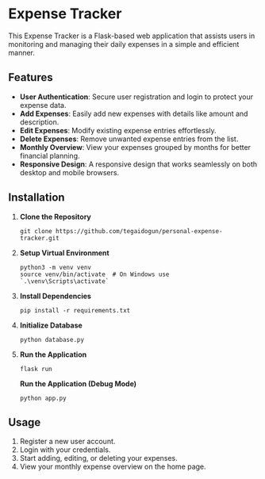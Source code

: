 <!DOCTYPE html>
<html>
<body>

<h1>Expense Tracker</h1>

<p>This Expense Tracker is a Flask-based web application that assists users in monitoring and managing their daily expenses in a simple and efficient manner.</p>

<h2>Features</h2>

<ul>
    <li><strong>User Authentication</strong>: Secure user registration and login to protect your expense data.</li>
    <li><strong>Add Expenses</strong>: Easily add new expenses with details like amount and description.</li>
    <li><strong>Edit Expenses</strong>: Modify existing expense entries effortlessly.</li>
    <li><strong>Delete Expenses</strong>: Remove unwanted expense entries from the list.</li>
    <li><strong>Monthly Overview</strong>: View your expenses grouped by months for better financial planning.</li>
    <li><strong>Responsive Design</strong>: A responsive design that works seamlessly on both desktop and mobile browsers.</li>
</ul>

<h2>Installation</h2>

<ol>
    <li><strong>Clone the Repository</strong>
        <pre><code>git clone https://github.com/tegaidogun/personal-expense-tracker.git</code></pre>
    </li>
    <li><strong>Setup Virtual Environment</strong>
        <pre><code>python3 -m venv venv
source venv/bin/activate  # On Windows use `.\venv\Scripts\activate`</code></pre>
    </li>
    <li><strong>Install Dependencies</strong>
        <pre><code>pip install -r requirements.txt</code></pre>
    </li>
    <li><strong>Initialize Database</strong>
        <pre><code>python database.py</code></pre>
    </li>
    <li><strong>Run the Application</strong>
        <pre><code>flask run</code></pre>
     <strong>Run the Application (Debug Mode)</strong>
        <pre><code>python app.py</code></pre>
    </li>
</ol>

<h2>Usage</h2>

<ol>
    <li>Register a new user account.</li>
    <li>Login with your credentials.</li>
    <li>Start adding, editing, or deleting your expenses.</li>
    <li>View your monthly expense overview on the home page.</li>
